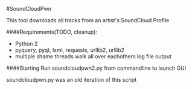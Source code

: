 #SoundCloudPwn

This tool downloads all tracks from an artist's SoundCloud Profile

####Requirements(TODO, cleanup):
- Python 2
- pyquery, pyqt, lxml, requests, urllib2, urllib2
- multiple shame threads walk all over eachothers log file output

####Starting
Run soundcloudpwn2.py from commandline to launch GUI

soundcloudpwn.py was an old iteration of this script
